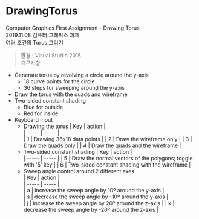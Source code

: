 # DrawingTorus
Computer Graphics First Assignment - Drawing Torus  
2019.11.08 컴퓨터 그래픽스 과제  
여러 조건의 Torus 그리기  


> 환경 : Visual Studio 2015  
> 요구사항
- Generate torus by revolving a circle around the y-axis
  - 18 curve points for the circle
  - 36 steps for sweeping around the y-axis
- Draw the torus with the quads and wireframe
- Two-sided constant shading
  - Blue for outside
  - Red for inside
- Keyboard input  
  - Drawing the torus
    | Key | action |  
    | ----- | ----- |  
    | 1 | Drawing 36x18 data points |
    | 2 | Draw the wireframe only |
    | 3 | Draw the quads only |
    | 4 | Draw the quads and the wireframe |
  - Two-sided constant shading
    | Key | action |  
    | ----- | ----- | 
    | 5 | Draw the normal vectors of the polygons; toggle with '5' key |
    | 6 | Two-sided constant shading with the wireframe |
  - Sweep angle control around 2 different axes  
    | Key | action |  
    | ----- | ----- |  
    | a | increase the sweep angle by 10º around the y-axis |  
    | s | decrease the sweep angle by -10º around the y-axis |  
    | j | increase the sweep angle by 20º around the z-axis |
    | k | decrease the sweep angle by -20º around the z-axis |
